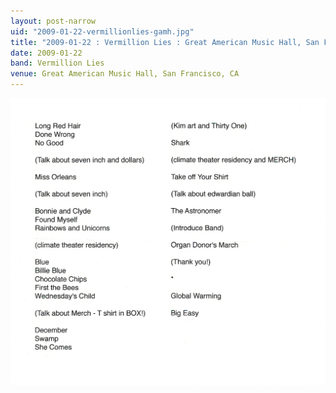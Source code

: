 ```yaml
---
layout: post-narrow
uid: "2009-01-22-vermillionlies-gamh.jpg"
title: "2009-01-22 : Vermillion Lies : Great American Music Hall, San Francisco, CA"
date: 2009-01-22
band: Vermillion Lies
venue: Great American Music Hall, San Francisco, CA
---
```


<div class="showcase">
  <img src="/img/2009/01/20090122-VermillionLies-GAMH.jpg" alt="2009-01-22-vermillionlies-gamh.jpg">
</div>
